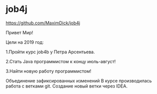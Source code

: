 ﻿# job4j
https://github.com/MaximDick/job4j

Привет Мир!

Цели на 2019 год:

1.Пройти  курс job4b у Петра Арсентьева.

2.Стать Java программистом к концу июль-август!

3.Найти  новую работу программистом!

Объединение зафиксированных изменений
В курсе производилась работа с ветками git.
Создание новый ветки через IDEA.